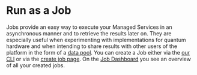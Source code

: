 # Run as a Job

Jobs provide an easy way to execute your Managed Services in an asynchronous manner and to retrieve the results later on.
They are especially useful when experimenting with implementations for quantum hardware and when intending to share results with other users of the platform in the form of a [data pool](../community-platform/data-pools.md).
You can create a Job either via the [our CLI](../getting-started/quickstart.md) or via the [create job page](https://platform.planqk.de/jobs/new).
On the [Job Dashboard](https://platform.planqk.de/jobs) you see an overview of all your created jobs.

<LoomVideo url="https://www.loom.com/embed/e15c7156348041199479c12c0dac7d7d?sid=3292e46f-03a4-4c16-9908-849c924075b6"/>



